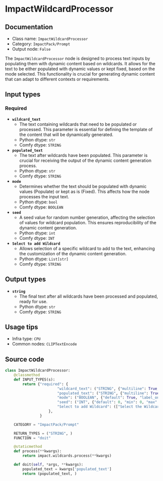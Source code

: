 # ImpactWildcardProcessor
## Documentation
- Class name: `ImpactWildcardProcessor`
- Category: `ImpactPack/Prompt`
- Output node: `False`

The `ImpactWildcardProcessor` node is designed to process text inputs by populating them with dynamic content based on wildcards. It allows for the text to be either populated with dynamic values or kept fixed, based on the mode selected. This functionality is crucial for generating dynamic content that can adapt to different contexts or requirements.
## Input types
### Required
- **`wildcard_text`**
    - The text containing wildcards that need to be populated or processed. This parameter is essential for defining the template of the content that will be dynamically generated.
    - Python dtype: `str`
    - Comfy dtype: `STRING`
- **`populated_text`**
    - The text after wildcards have been populated. This parameter is crucial for receiving the output of the dynamic content generation process.
    - Python dtype: `str`
    - Comfy dtype: `STRING`
- **`mode`**
    - Determines whether the text should be populated with dynamic values (Populate) or kept as is (Fixed). This affects how the node processes the input text.
    - Python dtype: `bool`
    - Comfy dtype: `BOOLEAN`
- **`seed`**
    - A seed value for random number generation, affecting the selection of values for wildcard population. This ensures reproducibility of the dynamic content generation.
    - Python dtype: `int`
    - Comfy dtype: `INT`
- **`Select to add Wildcard`**
    - Allows selection of a specific wildcard to add to the text, enhancing the customization of the dynamic content generation.
    - Python dtype: `List[str]`
    - Comfy dtype: `STRING`
## Output types
- **`string`**
    - The final text after all wildcards have been processed and populated, ready for use.
    - Python dtype: `str`
    - Comfy dtype: `STRING`
## Usage tips
- Infra type: `CPU`
- Common nodes: `CLIPTextEncode`


## Source code
```python
class ImpactWildcardProcessor:
    @classmethod
    def INPUT_TYPES(s):
        return {"required": {
                        "wildcard_text": ("STRING", {"multiline": True, "dynamicPrompts": False}),
                        "populated_text": ("STRING", {"multiline": True, "dynamicPrompts": False}),
                        "mode": ("BOOLEAN", {"default": True, "label_on": "Populate", "label_off": "Fixed"}),
                        "seed": ("INT", {"default": 0, "min": 0, "max": 0xffffffffffffffff}),
                        "Select to add Wildcard": (["Select the Wildcard to add to the text"],),
                    },
                }

    CATEGORY = "ImpactPack/Prompt"

    RETURN_TYPES = ("STRING", )
    FUNCTION = "doit"

    @staticmethod
    def process(**kwargs):
        return impact.wildcards.process(**kwargs)

    def doit(self, *args, **kwargs):
        populated_text = kwargs['populated_text']
        return (populated_text, )

```
